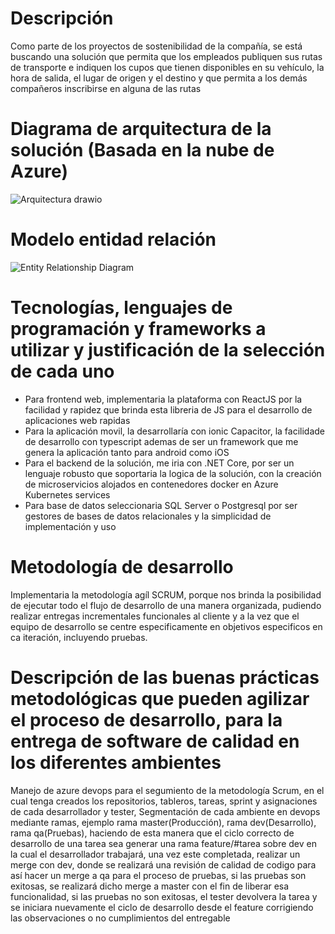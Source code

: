 # Descripción
Como parte de los proyectos de sostenibilidad de la compañía, se está buscando una solución que permita que los empleados publiquen sus rutas de transporte e indiquen los cupos que tienen disponibles en su vehículo, la hora de salida, el lugar de origen y el destino y que permita a los demás compañeros inscribirse en alguna de las rutas

# Diagrama de arquitectura de la solución (Basada en la nube de Azure)
![Arquitectura drawio](https://user-images.githubusercontent.com/8541422/226673179-83aa4ffe-cfe8-4481-9e7c-2a3846699063.png)

# Modelo entidad relación
![Entity Relationship Diagram](https://user-images.githubusercontent.com/8541422/226685271-292c4c4f-618c-4086-8144-d8b21107260d.jpg)

# Tecnologías, lenguajes de programación y frameworks a utilizar y justificación de la selección de cada uno
- Para frontend web, implementaria la plataforma con ReactJS por la facilidad y rapidez que brinda esta libreria de JS para el desarrollo de aplicaciones web rapidas
- Para la aplicación movil, la desarrollaría con ionic Capacitor, la facilidade de desarrollo con typescript ademas de ser un framework que me genera la aplicación tanto para android como iOS
- Para el backend de la solución, me iria con .NET Core, por ser un lenguaje robusto que soportaria la logica de la solución, con la creación de microservicios alojados en contenedores docker en Azure Kubernetes services
- Para base de datos seleccionaria SQL Server o Postgresql por ser gestores de bases de datos relacionales y la simplicidad de implementación y uso

# Metodología de desarrollo
Implementaria la metodología agíl SCRUM, porque nos brinda la posibilidad de ejecutar todo el flujo de desarrollo de una manera organizada, pudiendo realizar entregas incrementales funcionales al cliente y a la vez que el equipo de desarrollo se centre especificamente en objetivos especificos en ca iteración, incluyendo pruebas.

# Descripción de las buenas prácticas metodológicas que pueden agilizar el proceso de desarrollo, para la entrega de software de calidad en los diferentes ambientes
Manejo de azure devops para el segumiento de la metodología Scrum, en el cual tenga creados los repositorios, tableros, tareas, sprint y asignaciones de cada desarrollador y tester, Segmentación de cada ambiente en devops mediante ramas, ejemplo rama master(Producción), rama dev(Desarrollo), rama qa(Pruebas), haciendo de esta manera que el ciclo correcto de desarrollo de una tarea sea generar una rama feature/#tarea sobre dev en la cual el desarrollador trabajará, una vez este completada, realizar un merge con dev, donde se realizará una revisión de calidad de codigo para así hacer un merge a qa para el proceso de pruebas, si las pruebas son exitosas, se realizará dicho merge a master con el fin de liberar esa funcionalidad, si las pruebas no son exitosas, el tester devolvera la tarea y se iniciara nuevamente el ciclo de desarrollo desde el feature corrigiendo las observaciones o no cumplimientos del entregable



